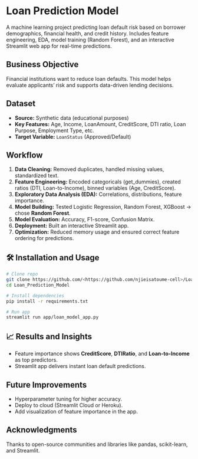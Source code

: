 # Loan Prediction Model

A machine learning project predicting loan default risk based on borrower demographics, financial health, and credit history. Includes feature engineering, EDA, model training (Random Forest), and an interactive Streamlit web app for real-time predictions.

##  Business Objective
Financial institutions want to reduce loan defaults. This model helps evaluate applicants’ risk and supports data-driven lending decisions.

##  Dataset
- **Source:** Synthetic data (educational purposes)
- **Key Features:** Age, Income, LoanAmount, CreditScore, DTI ratio, Loan Purpose, Employment Type, etc.
- **Target Variable:** `LoanStatus` (Approved/Default)

##  Workflow
1. **Data Cleaning:** Removed duplicates, handled missing values, standardized text.
2. **Feature Engineering:** Encoded categoricals (get_dummies), created ratios (DTI, Loan-to-Income), binned variables (Age, CreditScore).
3. **Exploratory Data Analysis (EDA):** Correlations, distributions, feature importance.
4. **Model Building:** Tested Logistic Regression, Random Forest, XGBoost → chose **Random Forest**.
5. **Model Evaluation:** Accuracy, F1-score, Confusion Matrix.
6. **Deployment:** Built an interactive Streamlit app.
7. **Optimization:** Reduced memory usage and ensured correct feature ordering for predictions.

## 🛠 Installation and Usage
```bash
# Clone repo
git clone https://github.com/<https://github.com/njieisatoume-cell>/Loan_Prediction_Model.git
cd Loan_Prediction_Model

# Install dependencies
pip install -r requirements.txt

# Run app
streamlit run app/loan_model_app.py
```

## 📈 Results and Insights
- Feature importance shows **CreditScore**, **DTIRatio**, and **Loan-to-Income** as top predictors.
- Streamlit app delivers instant loan default predictions.

## Future Improvements
- Hyperparameter tuning for higher accuracy.
- Deploy to cloud (Streamlit Cloud or Heroku).
- Add visualization of feature importance in the app.

##  Acknowledgments
Thanks to open-source communities and libraries like pandas, scikit-learn, and Streamlit.

